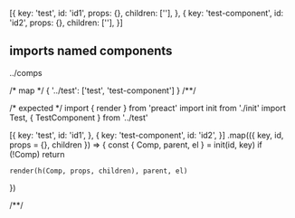 [{
  key: 'test',
  id: 'id1',
  props: {},
  children: [''],
}, {
  key: 'test-component',
  id: 'id2',
  props: {},
  children: [''],
}]

## imports named components
../comps

/* map */
{ '../test': ['test', 'test-component'] }
/**/

/* expected */
import { render } from 'preact'
import init from './init'
import Test, { TestComponent } from '../test'

[{
  key: 'test',
  id: 'id1',
},
{
  key: 'test-component',
  id: 'id2',
}]
  .map(({ key, id, props = {}, children }) => {
    const { Comp, parent, el } = init(id, key)
    if (!Comp) return

    render(h(Comp, props, children), parent, el)
  })

/**/